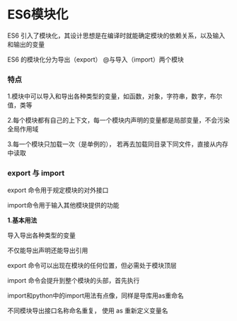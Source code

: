 # ES6模块化

ES6 引入了模块化，其设计思想是在编译时就能确定模块的依赖关系，以及输入和输出的变量

ES6 的模块化分为导出（export） @与导入（import）两个模块





### 特点

1.模块中可以导入和导出各种类型的变量，如函数，对象，字符串，数字，布尔值，类等

2.每个模块都有自己的上下文，每一个模块内声明的变量都是局部变量，不会污染全局作用域

3.每一个模块只加载一次（是单例的）， 若再去加载同目录下同文件，直接从内存中读取



### export 与 import

export 命令用于规定模块的对外接口

import命令用于输入其他模块提供的功能



**1.基本用法**

导入导出各种类型的变量



不仅能导出声明还能导出引用



export 命令可以出现在模块的任何位置，但必需处于模块顶层



import 命令会提升到整个模块的头部，首先执行

import和python中的import用法有点像，同样是导库用as重命名



不同模块导出接口名称命名重复， 使用 as 重新定义变量名

